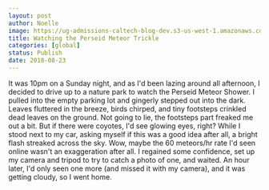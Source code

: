 ```yaml
---
layout: post
author: Noelle
image: https://ug-admissions-caltech-blog-dev.s3-us-west-1.amazonaws.com/old_pictures/caltech_as_it_happens/6a0105349b8251970b022ad3aa0680200b.jpg
title: Watching the Perseid Meteor Trickle
categories: [global]
status: Publish
date: 2018-08-23
---
```


It was 10pm on a Sunday night, and as I'd been lazing around all afternoon, I decided to drive up to a nature park to watch the Perseid Meteor Shower. I pulled into the empty parking lot and gingerly stepped out into the dark. Leaves fluttered in the breeze, birds chirped, and tiny footsteps crinkled dead leaves on the ground. Not going to lie, the footsteps part freaked me out a bit. But if there were coyotes, I'd see glowing eyes, right?
While I stood next to my car, asking myself if this was a good idea after all, a bright flash streaked across the sky. Wow, maybe the 60 meteors/hr rate I'd seen online wasn't an exaggeration after all. I regained some confidence, set up my camera and tripod to try to catch a photo of one, and waited. An hour later, I'd only seen one more (and missed it with my camera), and it was getting cloudy, so I went home.

